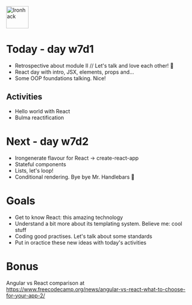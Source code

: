 <img src="https://raw.githubusercontent.com/webmad1019-1/w1d3-advanced-selectors-positioning-full-layout/master/img/ironhack.svg?sanitize=true" alt="Ironhack" width="60"/>

# Today - day w7d1

- Retrospective about module II // Let's talk and love each other! 🚀
- React day with intro, JSX, elements, props and...
- Some OOP foundations talking. Nice!

## Activities

- Hello world with React
- Bulma reactification

# Next - day w7d2

- Irongenerate flavour for React -> create-react-app
- Stateful components
- Lists, let's loop!
- Conditional rendering. Bye bye Mr. Handlebars 🥀

# Goals

- Get to know React: this amazing technology
- Understand a bit more about its templating system. Believe me: cool stuff
- Coding good practises. Let's talk about some standards
- Put in oractice these new ideas with today's activities

# Bonus

Angular vs React comparison at https://www.freecodecamp.org/news/angular-vs-react-what-to-choose-for-your-app-2/
